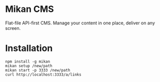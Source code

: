 # Mikan CMS

Flat-file API-first CMS. Manage your content in one place, deliver on any screen.

# Installation

```
npm install -g mikan
mikan setup /new/path
mikan start -p 3333 /new/path
curl http://localhost:3333/a/links
```
